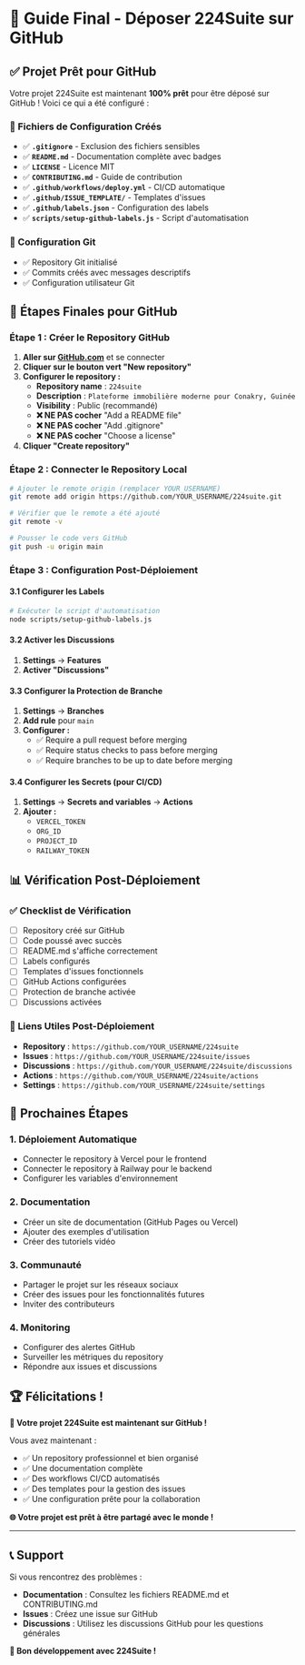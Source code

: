 # 🚀 Guide Final - Déposer 224Suite sur GitHub

## ✅ Projet Prêt pour GitHub

Votre projet 224Suite est maintenant **100% prêt** pour être déposé sur GitHub ! Voici ce qui a été configuré :

### 📁 Fichiers de Configuration Créés

- ✅ **`.gitignore`** - Exclusion des fichiers sensibles
- ✅ **`README.md`** - Documentation complète avec badges
- ✅ **`LICENSE`** - Licence MIT
- ✅ **`CONTRIBUTING.md`** - Guide de contribution
- ✅ **`.github/workflows/deploy.yml`** - CI/CD automatique
- ✅ **`.github/ISSUE_TEMPLATE/`** - Templates d'issues
- ✅ **`.github/labels.json`** - Configuration des labels
- ✅ **`scripts/setup-github-labels.js`** - Script d'automatisation

### 🔧 Configuration Git

- ✅ Repository Git initialisé
- ✅ Commits créés avec messages descriptifs
- ✅ Configuration utilisateur Git

## 🚀 Étapes Finales pour GitHub

### **Étape 1 : Créer le Repository GitHub**

1. **Aller sur [GitHub.com](https://github.com)** et se connecter
2. **Cliquer sur le bouton vert "New repository"**
3. **Configurer le repository :**
   - **Repository name** : `224suite`
   - **Description** : `Plateforme immobilière moderne pour Conakry, Guinée`
   - **Visibility** : Public (recommandé)
   - **❌ NE PAS cocher** "Add a README file"
   - **❌ NE PAS cocher** "Add .gitignore"
   - **❌ NE PAS cocher** "Choose a license"
4. **Cliquer "Create repository"**

### **Étape 2 : Connecter le Repository Local**

```bash
# Ajouter le remote origin (remplacer YOUR_USERNAME)
git remote add origin https://github.com/YOUR_USERNAME/224suite.git

# Vérifier que le remote a été ajouté
git remote -v

# Pousser le code vers GitHub
git push -u origin main
```

### **Étape 3 : Configuration Post-Déploiement**

#### **3.1 Configurer les Labels**
```bash
# Exécuter le script d'automatisation
node scripts/setup-github-labels.js
```

#### **3.2 Activer les Discussions**
1. **Settings** → **Features**
2. **Activer "Discussions"**

#### **3.3 Configurer la Protection de Branche**
1. **Settings** → **Branches**
2. **Add rule** pour `main`
3. **Configurer :**
   - ✅ Require a pull request before merging
   - ✅ Require status checks to pass before merging
   - ✅ Require branches to be up to date before merging

#### **3.4 Configurer les Secrets (pour CI/CD)**
1. **Settings** → **Secrets and variables** → **Actions**
2. **Ajouter :**
   - `VERCEL_TOKEN`
   - `ORG_ID`
   - `PROJECT_ID`
   - `RAILWAY_TOKEN`

## 📊 Vérification Post-Déploiement

### **✅ Checklist de Vérification**

- [ ] Repository créé sur GitHub
- [ ] Code poussé avec succès
- [ ] README.md s'affiche correctement
- [ ] Labels configurés
- [ ] Templates d'issues fonctionnels
- [ ] GitHub Actions configurées
- [ ] Protection de branche activée
- [ ] Discussions activées

### **🔗 Liens Utiles Post-Déploiement**

- **Repository** : `https://github.com/YOUR_USERNAME/224suite`
- **Issues** : `https://github.com/YOUR_USERNAME/224suite/issues`
- **Discussions** : `https://github.com/YOUR_USERNAME/224suite/discussions`
- **Actions** : `https://github.com/YOUR_USERNAME/224suite/actions`
- **Settings** : `https://github.com/YOUR_USERNAME/224suite/settings`

## 🎯 Prochaines Étapes

### **1. Déploiement Automatique**
- Connecter le repository à Vercel pour le frontend
- Connecter le repository à Railway pour le backend
- Configurer les variables d'environnement

### **2. Documentation**
- Créer un site de documentation (GitHub Pages ou Vercel)
- Ajouter des exemples d'utilisation
- Créer des tutoriels vidéo

### **3. Communauté**
- Partager le projet sur les réseaux sociaux
- Créer des issues pour les fonctionnalités futures
- Inviter des contributeurs

### **4. Monitoring**
- Configurer des alertes GitHub
- Surveiller les métriques du repository
- Répondre aux issues et discussions

## 🏆 Félicitations !

**🎉 Votre projet 224Suite est maintenant sur GitHub !**

Vous avez maintenant :
- ✅ Un repository professionnel et bien organisé
- ✅ Une documentation complète
- ✅ Des workflows CI/CD automatisés
- ✅ Des templates pour la gestion des issues
- ✅ Une configuration prête pour la collaboration

**🌐 Votre projet est prêt à être partagé avec le monde !**

---

## 📞 Support

Si vous rencontrez des problèmes :
- **Documentation** : Consultez les fichiers README.md et CONTRIBUTING.md
- **Issues** : Créez une issue sur GitHub
- **Discussions** : Utilisez les discussions GitHub pour les questions générales

**🚀 Bon développement avec 224Suite !**

